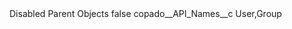 <?xml version="1.0" encoding="UTF-8"?>
<CustomMetadata xmlns="http://soap.sforce.com/2006/04/metadata" xmlns:xsi="http://www.w3.org/2001/XMLSchema-instance" xmlns:xsd="http://www.w3.org/2001/XMLSchema">
    <label>Disabled Parent Objects</label>
    <protected>false</protected>
    <values>
        <field>copado__API_Names__c</field>
        <value xsi:type="xsd:string">User,Group</value>
    </values>
</CustomMetadata>
